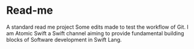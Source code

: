 # Read-me
A standard read me project
Some edits made to test the workflow of Git.
I am Atomic Swift a Swift channel aiming to provide fundamental building blocks of Software development in Swift Lang.
